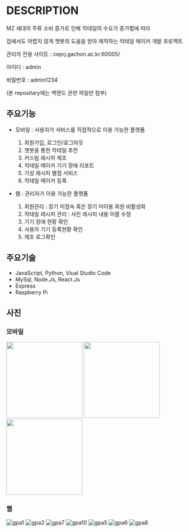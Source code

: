 # DESCRIPTION
   MZ 세대의 주류 소비 증가로 인해 칵테일의 수요가 증가함에 따라 
   
   집에서도 어렵지 않게 챗봇의 도움을 받아 제작하는 칵테일 메이커 개발 프로젝트

   관리자 전용 사이트 : ceprj.gachon.ac.kr:60005/
   
   아이디 : admin
   
   비밀번호 : admin1234
   
   (본 repositary에는 백엔드 관련 파일만 첨부)
   
## 주요기능
   - 모바일 : 사용자가 서비스를 직접적으로 이용 가능한 플랫폼
        1. 회원가입, 로그인/로그아웃
        2. 챗봇을 통한 칵테일 추천
        3. 커스텀 레시피 제조
        4. 칵테일 메이커 기기 장애 리포트
        5. 기성 레시피 별점 서비스
        6. 칵테일 메이커 등록
      
   - 웹 : 관리자가 이용 가능한 플랫폼
        1. 회원관리 : 장기 미접속 혹은 장기 미이용 회원 비활성화
        2. 칵테일 레시피 관리 : 사진 레시피 내용 이름 수정
        3. 기기 장애 현황 확인
        4. 사용자 기기 등록현황 확인
        5. 제조 로그확인

## 주요기술
   - JavaScript, Python, Viual Studio Code
   - MySql, Node.Js, React.Js
   - Express
   - Raspberry Pi

## 사진
### 모바일
<img width="200" src="https://github.com/aripoi/Gradpj/assets/106456245/a559d92f-8734-46e7-a327-7f233b6fc9c9">
<img width="200" src="https://github.com/aripoi/Gradpj/assets/106456245/ce94f4d1-97e0-444f-a2d3-8f6881b7d564">
<img width="200" src="https://github.com/aripoi/Gradpj/assets/106456245/e440b76b-da3a-44e6-ac58-fd64d16f7100">

### 웹
![gpa1](https://github.com/aripoi/Gradpj/assets/106456245/a526b162-d57a-4522-bedd-08112ab81571)
![gpa2](https://github.com/aripoi/Gradpj/assets/106456245/89f43323-7ffa-45de-b995-e9305c008e65)
![gpa7](https://github.com/aripoi/Gradpj/assets/106456245/c8bf6d6e-e6d2-4c3f-b749-4c9ab3aef722)
![gpa10](https://github.com/aripoi/Gradpj/assets/106456245/a8091fd0-91e8-490e-9d19-7858bfc22559)
![gpa5](https://github.com/aripoi/Gradpj/assets/106456245/85afca71-35d8-42b9-9af1-999c91b7631c)
![gpa6](https://github.com/aripoi/Gradpj/assets/106456245/beb8001d-90a5-427d-ae3d-bcc01a9ed5c2)
![gpa8](https://github.com/aripoi/Gradpj/assets/106456245/b80373f1-fcf6-43ce-b5be-e71db3c2ed33)
